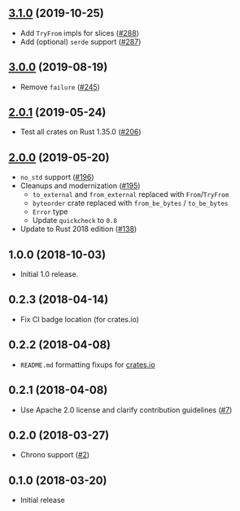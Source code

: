 ## [3.1.0] (2019-10-25)

- Add `TryFrom` impls for slices ([#288])
- Add (optional) `serde` support ([#287])

## [3.0.0] (2019-08-19)

- Remove `failure` ([#245])

## [2.0.1] (2019-05-24)

- Test all crates on Rust 1.35.0 ([#206])

## [2.0.0] (2019-05-20)

- `no_std` support ([#196])
- Cleanups and modernization ([#195])
  - `to_external` and `from_external` replaced with `From`/`TryFrom`
  - `byteorder` crate replaced with `from_be_bytes` / `to_be_bytes`
  - `Error` type
  - Update `quickcheck` to `0.8`
- Update to Rust 2018 edition ([#138])

## 1.0.0 (2018-10-03)

- Initial 1.0 release.

## 0.2.3 (2018-04-14)

- Fix CI badge location (for crates.io)

## 0.2.2 (2018-04-08)

- `README.md` formatting fixups for [crates.io](https://crates.io)

## 0.2.1 (2018-04-08)

- Use Apache 2.0 license and clarify contribution guidelines ([#7])

## 0.2.0 (2018-03-27)

- Chrono support ([#2])

## 0.1.0 (2018-03-20)

- Initial release

[3.1.0]: https://github.com/iqlusioninc/crates/pull/289
[#288]: https://github.com/iqlusioninc/crates/pull/288
[#287]: https://github.com/iqlusioninc/crates/pull/287
[3.0.0]: https://github.com/iqlusioninc/crates/pull/250
[#245]: https://github.com/iqlusioninc/crates/pull/245
[2.0.1]: https://github.com/iqlusioninc/crates/pull/208
[#206]: https://github.com/iqlusioninc/crates/pull/206
[2.0.0]: https://github.com/iqlusioninc/crates/pull/197
[#196]: https://github.com/iqlusioninc/crates/pull/196
[#195]: https://github.com/iqlusioninc/crates/pull/195
[#138]: https://github.com/iqlusioninc/crates/pull/138
[#7]: https://github.com/iqlusioninc/crates/pull/7
[#2]: https://github.com/iqlusioninc/crates/pull/2
